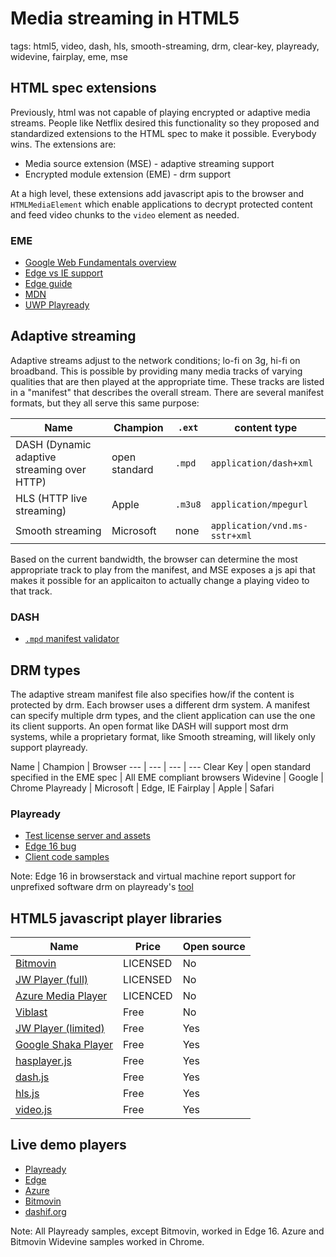 # Media streaming in HTML5

tags: html5, video, dash, hls, smooth-streaming, drm, clear-key, playready, widevine, fairplay, eme, mse

## HTML spec extensions
Previously, html was not capable of playing encrypted or adaptive media streams. People like Netflix desired this functionality so they proposed and standardized extensions to the HTML spec to make it possible. Everybody wins. The extensions are:

* Media source extension (MSE) - adaptive streaming support
* Encrypted module extension (EME) - drm support

At a high level, these extensions add javascript apis to the browser and `HTMLMediaElement` which enable applications to decrypt protected content and feed video chunks to the `video` element as needed.

### EME
* [Google Web Fundamentals overview](https://developers.google.com/web/fundamentals/media/eme)
* [Edge vs IE support](https://msdn.microsoft.com/en-us/library/mt598601.aspx)
* [Edge guide](https://docs.microsoft.com/en-us/microsoft-edge/dev-guide/multimedia/encrypted-media-extensions)
* [MDN](https://developer.mozilla.org/en-US/docs/Web/API/Encrypted_Media_Extensions_API)
* [UWP Playready](https://docs.microsoft.com/en-us/windows/uwp/audio-video-camera/playready-encrypted-media-extension)

## Adaptive streaming
Adaptive streams adjust to the network conditions; lo-fi on 3g, hi-fi on broadband. This is possible by providing many media tracks of varying qualities that are then played at the appropriate time. These tracks are listed in a "manifest" that describes the overall stream. There are several manifest formats, but they all serve this same purpose:

Name | Champion | `.ext` | content type
--- | --- | --- | ---
DASH (Dynamic adaptive streaming over HTTP) | open standard | `.mpd` | `application/dash+xml`
HLS (HTTP live streaming) | Apple | `.m3u8` | `application/mpegurl`
Smooth streaming | Microsoft | none | `application/vnd.ms-sstr+xml`

Based on the current bandwidth, the browser can determine the most appropriate track to play from the manifest, and MSE exposes a js api that makes it possible for an applicaiton to actually change a playing video to that track.

### DASH
* [`.mpd` manifest validator](http://dashif.org/conformance.html)

## DRM types
The adaptive stream manifest file also specifies how/if the content is protected by drm. Each browser uses a different drm system. A manifest can specify multiple drm types, and the client application can use the one its client supports. An open format like DASH will support most drm systems, while a proprietary format, like Smooth streaming, will likely only support playready.

Name | Champion | Browser
--- | --- | --- | ---
Clear Key | open standard specified in the EME spec | All EME compliant browsers
Widevine | Google | Chrome
Playready | Microsoft | Edge, IE
Fairplay | Apple | Safari

### Playready
* [Test license server and assets](http://test.playready.microsoft.com/Content/Content4X)
* [Edge 16 bug](https://developer.microsoft.com/en-us/microsoft-edge/platform/issues/14593018/)
* [Client code samples](https://github.com/Microsoft/Windows-universal-samples/tree/master/Samples/PlayReady)

Note: Edge 16 in browserstack and virtual machine report support for unprefixed software drm on playready's [tool](http://test.playready.microsoft.com/Tool/Hwdrm)

## HTML5 javascript player libraries
Name | Price | Open source
--- | --- | ---
[Bitmovin](https://bitmovin.com/video-player/) | LICENSED | No
[JW Player (full)](https://developer.jwplayer.com/) | LICENSED | No
[Azure Media Player](http://amp.azure.net/libs/amp/latest/docs/index.html) | LICENCED | No
[Viblast](http://viblast.com/player/) | Free | No
[JW Player (limited) ](https://github.com/jwplayer/jwplayer) | Free | Yes
[Google Shaka Player](https://github.com/google/shaka-player) | Free | Yes
[hasplayer.js](https://github.com/Orange-OpenSource/hasplayer.js) | Free | Yes
[dash.js](https://github.com/Dash-Industry-Forum/dash.js) | Free | Yes
[hls.js](https://github.com/video-dev/hls.js/) | Free | Yes
[video.js](https://github.com/videojs/video.js) | Free | Yes

## Live demo players
* [Playready](https://test.playready.microsoft.com/Tool/PlayerHAS)
* [Edge](https://developer.microsoft.com/en-us/microsoft-edge/testdrive/demos/eme/)
* [Azure](https://ampdemo.azureedge.net/azuremediaplayer.html)
* [Bitmovin](https://bitmovin.com/mpeg-dash-hls-drm-test-player/)
* [dashif.org](http://reference.dashif.org/dash.js/nightly/samples/dash-if-reference-player/index.html)

Note: All Playready samples, except Bitmovin, worked in Edge 16. Azure and Bitmovin Widevine samples worked in Chrome.
